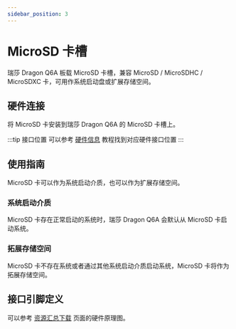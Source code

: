 ```yaml
---
sidebar_position: 3
---
```


# MicroSD 卡槽

瑞莎 Dragon Q6A 板载 MicroSD 卡槽，兼容 MicroSD / MicroSDHC / MicroSDXC 卡，可用作系统启动盘或扩展存储空间。

## 硬件连接

将 MicroSD 卡安装到瑞莎 Dragon Q6A 的 MicroSD 卡槽上。

:::tip 接口位置
可以参考 [硬件信息](./hardware_info) 教程找到对应硬件接口位置
:::

## 使用指南

MicroSD 卡可以作为系统启动介质，也可以作为扩展存储空间。

### 系统启动介质

MicroSD 卡存在正常启动的系统时，瑞莎 Dragon Q6A 会默认从 MicroSD 卡启动系统。

### 拓展存储空间

MicroSD 卡不存在系统或者通过其他系统启动介质启动系统，MicroSD 卡将作为拓展存储空间。

## 接口引脚定义

可以参考 [资源汇总下载](../download) 页面的硬件原理图。
